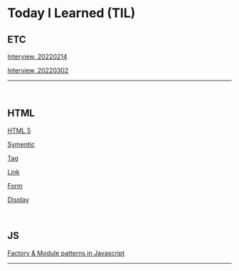 # Today I Learned (TIL)

## ETC

[Interview, 20220214](interview/readme.md)

[Interview, 20220302](interview/readme2.md)

---

<br />

## HTML

[HTML 5](html5/html5.md)

[Symentic](html5/symentic.md)

[Tag](html5/tag.md)

[Link](html5/link.md)

[Form](html5/form.md)

[Display](html5/display.md)

<br />

## JS

[Factory & Module patterns in Javascript](javascript/patterns/factory-module-pattern.md)

---

